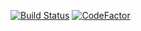 [![Build Status](https://travis-ci.com/hirotasoshu/api-learning-words.svg?token=SqxTxzNQY6mpjoxotPcj&branch=master)](https://travis-ci.com/hirotasoshu/api-learning-words)
[![CodeFactor](https://www.codefactor.io/repository/github/hirotasoshu/api-learning-words/badge?s=3cb14a95d0bf4e70e4edbf9825a79cdd8979a71d)](https://www.codefactor.io/repository/github/hirotasoshu/api-learning-words)